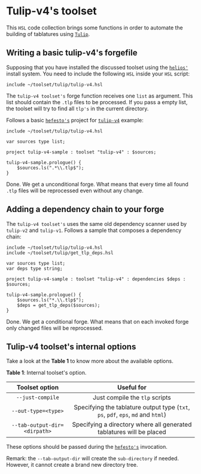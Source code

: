 # Tulip-v4's toolset

This ``HSL`` code collection brings some functions in order to automate the building of tablatures using
[``Tulip``](https://github.com/rafael-santiago/tulip).

## Writing a basic tulip-v4's forgefile

Supposing that you have installed the discussed toolset using the [``helios'``](https://github.com/rafael-santiago/helios)
install system. You need to include the following ``HSL`` inside your ``HSL`` script:

```
include ~/toolset/tulip/tulip-v4.hsl
```

The ``tulip-v4 toolset's`` forge function receives one ``list`` as argument. This list should contain the
``.tlp`` files to be processed. If you pass a empty list, the toolset will try to find all ``tlp's`` in the
current directory.

Follows a basic [``hefesto's``](https://github.com/rafael-santiago/hefesto) project for [``tulip-v4``](https://github.com/rafael-santiago/tulip)
example:

```
include ~/toolset/tulip/tulip-v4.hsl

var sources type list;

project tulip-v4-sample : toolset "tulip-v4" : $sources;

tulip-v4-sample.prologue() {
    $sources.ls(".*\\.tlp$");
}
```

Done. We get a unconditional forge. What means that every time all found ``.tlp`` files will be reprocessed
even without any change.

## Adding a dependency chain to your forge

The ``tulip-v4 toolset's`` uses the same old dependency scanner used by ``tulip-v2`` and ``tulip-v1``. Follows a sample
that composes a dependency chain:

```
include ~/toolset/tulip/tulip-v4.hsl
include ~/toolset/tulip/get_tlp_deps.hsl

var sources type list;
var deps type string;

project tulip-v4-sample : toolset "tulip-v4" : dependencies $deps : $sources;

tulip-v4-sample.prologue() {
    $sources.ls("*.\\.tlp$");
    $deps = get_tlp_deps($sources);
}
```

Done. We get a conditional forge. What means that on each invoked forge only changed files will be reprocessed.

## Tulip-v4 toolset's internal options

Take a look at the **Table 1** to know more about the available options.

**Table 1**: Internal toolset's option.

|         **Toolset option**               |                **Useful for**                                                                |
|:----------------------------------------:|:--------------------------------------------------------------------------------------------:|
|             ``--just-compile``           |           Just compile the ``tlp`` scripts                                                   |
|            ``--out-type=<type>``         | Specifying the tablature output type (``txt``, ``ps``, ``pdf``, ``eps``, ``md`` and ``html``)|
|       ``--tab-output-dir=<dirpath>``     | Specifying a directory where all generated tablatures will be placed                         |

These options should be passed during the [``hefesto's``](https://github.com/rafael-santiago/hefesto) invocation.

Remark: the ``--tab-output-dir`` will create the ``sub-directory`` if needed. However, it cannot create a brand new directory tree.
